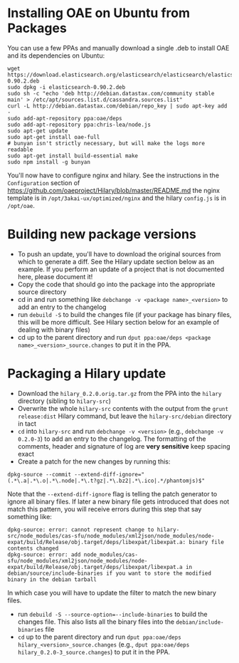Installing OAE on Ubuntu from Packages
======================================

You can use a few PPAs and manually download a single .deb to install OAE and its dependencies on Ubuntu:

    wget https://download.elasticsearch.org/elasticsearch/elasticsearch/elasticsearch-0.90.2.deb
    sudo dpkg -i elasticsearch-0.90.2.deb
    sudo sh -c "echo 'deb http://debian.datastax.com/community stable main' > /etc/apt/sources.list.d/cassandra.sources.list"
    curl -L http://debian.datastax.com/debian/repo_key | sudo apt-key add -
    sudo add-apt-repository ppa:oae/deps
    sudo add-apt-repository ppa:chris-lea/node.js
    sudo apt-get update
    sudo apt-get install oae-full
    # bunyan isn't strictly necessary, but will make the logs more readable
    sudo apt-get install build-essential make
    sudo npm install -g bunyan

You'll now have to configure nginx and hilary. See the instructions in the `Configuration` section of https://github.com/oaeproject/Hilary/blob/master/README.md the nginx template is in `/opt/3akai-ux/optimized/nginx` and the hilary `config.js` is in `/opt/oae`.

Building new package versions
=============================

  * To push an update, you'll have to download the original sources from which to generate a diff. See the Hilary update section below as an example. If you perform an update of a project that is not documented here, please document it!
  * Copy the code that should go into the package into the appropriate source directory
  * cd in and run something like `debchange -v <package name>_<version>` to add an entry to the changelog
  * run `debuild -S` to build the changes file (if your package has binary files, this will be more difficult. See Hilary section below for an example of dealing with binary files)
  * cd up to the parent directory and run `dput ppa:oae/deps <package name>_<version>_source.changes` to put it in the PPA.

Packaging a Hilary update
=========================

  * Download the `hilary_0.2.0.orig.tar.gz` from the PPA into the `hilary` directory (sibling to `hilary-src`)
  * Overwrite the whole `hilary-src` contents with the output from the `grunt release:dist` Hilary command, but leave the `hilary-src/debian` directory in tact
  * `cd` into `hilary-src` and run `debchange -v <version>` (e.g., `debchange -v 0.2.0-3`) to add an entry to the changelog. The formatting of the comments, header and signature of log are **very sensitive** keep spacing exact
  * Create a patch for the new changes by running this:

`dpkg-source --commit --extend-diff-ignore="(.*\.a|.*\.o|.*\.node|.*\.t?gz|.*\.bz2|.*\.ico|.*/phantomjs)$"`

Note that the `--extend-diff-ignore` flag is telling the patch generator to ignore all binary files. If later a new binary file gets introduced that does not match this pattern, you will receive errors during this step that say something like:

```
dpkg-source: error: cannot represent change to hilary-src/node_modules/cas-sfu/node_modules/xml2json/node_modules/node-expat/build/Release/obj.target/deps/libexpat/libexpat.a: binary file contents changed
dpkg-source: error: add node_modules/cas-sfu/node_modules/xml2json/node_modules/node-expat/build/Release/obj.target/deps/libexpat/libexpat.a in debian/source/include-binaries if you want to store the modified binary in the debian tarball
```

In which case you will have to update the filter to match the new binary files.

  * run `debuild -S --source-option=--include-binaries` to build the changes file. This also lists all the binary files into the `debian/include-binaries` file
  * `cd` up to the parent directory and run `dput ppa:oae/deps hilary_<version>_source.changes` (e.g., `dput ppa:oae/deps hilary_0.2.0-3_source.changes`) to put it in the PPA.
